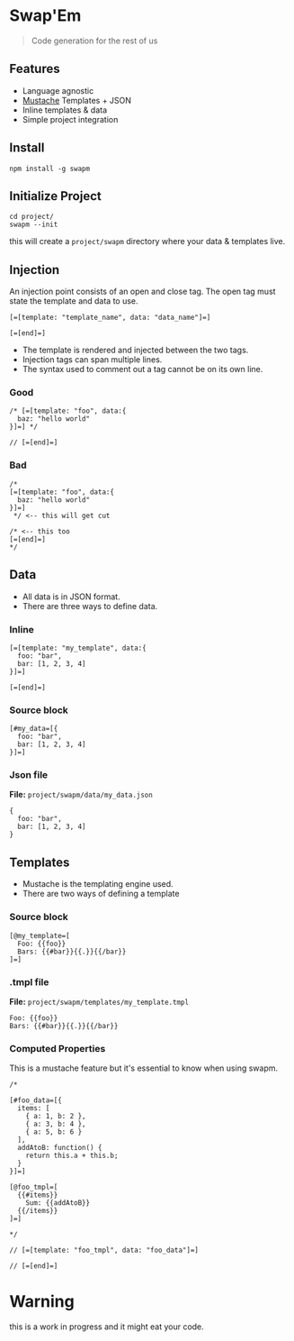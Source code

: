 # Swap'Em

> Code generation for the rest of us

## Features

* Language agnostic
* [Mustache](https://github.com/janl/mustache.js) Templates + JSON
* Inline templates & data
* Simple project integration

## Install

    npm install -g swapm

## Initialize Project

    cd project/
    swapm --init

this will create a `project/swapm` directory where your data & templates live.

## Injection

An injection point consists of an open and close tag.
The open tag must state the template and data to use.

    [=[template: "template_name", data: "data_name"]=]

    [=[end]=]

* The template is rendered and injected between the two tags.
* Injection tags can span multiple lines. 
* The syntax used to comment out a tag cannot be on its own line.

### Good

    /* [=[template: "foo", data:{
      baz: "hello world"
    }]=] */

    // [=[end]=]

### Bad

    /*
    [=[template: "foo", data:{
      baz: "hello world"
    }]=]
     */ <-- this will get cut
    
    /* <-- this too
    [=[end]=]
    */
   
## Data

* All data is in JSON format. 
* There are three ways to define data.

### Inline

    [=[template: "my_template", data:{
      foo: "bar",
      bar: [1, 2, 3, 4]
    }]=]

    [=[end]=]

### Source block

    [#my_data=[{
      foo: "bar",
      bar: [1, 2, 3, 4]
    }]=]

### Json file

**File:** `project/swapm/data/my_data.json`

    {
      foo: "bar",
      bar: [1, 2, 3, 4]
    }

## Templates

* Mustache is the templating engine used.
* There are two ways of defining a template

### Source block

    [@my_template=[
      Foo: {{foo}}
      Bars: {{#bar}}{{.}}{{/bar}}
    ]=]

### .tmpl file

**File:** `project/swapm/templates/my_template.tmpl`

    Foo: {{foo}}
    Bars: {{#bar}}{{.}}{{/bar}}

### Computed Properties

This is a mustache feature but it's essential to know when using swapm.

    /*
    
    [#foo_data=[{
      items: [
        { a: 1, b: 2 },
        { a: 3, b: 4 },
        { a: 5, b: 6 }
      ],
      addAtoB: function() {
        return this.a + this.b;
      }
    }]=]

    [@foo_tmpl=[
      {{#items}}
        Sum: {{addAtoB}}
      {{/items}}
    ]=]
    
    */

    // [=[template: "foo_tmpl", data: "foo_data"]=]
    
    // [=[end]=]

# Warning

this is a work in progress and it might eat your code.
